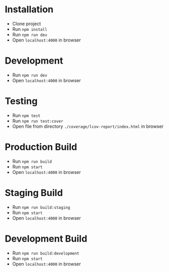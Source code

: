 # Installation
- Clone project
- Run `npm install`
- Run `npm run dev`
- Open `localhost:4000` in browser

# Development
- Run `npm run dev`
- Open `localhost:4000` in browser

# Testing
- Run `npm test`
- Run `npm run test:cover`
- Open file from directory `./coverage/lcov-report/index.html` in browser

# Production Build
- Run `npm run build`
- Run `npm start`
- Open `localhost:4000` in browser

# Staging Build
- Run `npm run build:staging`
- Run `npm start`
- Open `localhost:4000` in browser

# Development Build
- Run `npm run build:development`
- Run `npm start`
- Open `localhost:4000` in browser